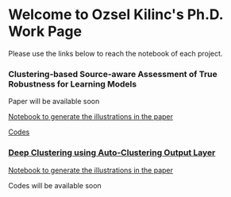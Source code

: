 # Welcome to Ozsel Kilinc's Ph.D. Work Page

Please use the links below to reach the notebook of each project.

### Clustering-based Source-aware Assessment of True Robustness for Learning Models
Paper will be available soon

[Notebook to generate the illustrations in the paper](./phdwork/robustness/notebook.md)

[Codes](http://github.com/ozcell/phdwork/tree/master/phdwork/robustness)

### [Deep Clustering using Auto-Clustering Output Layer](https://arxiv.org/pdf/1702.08648.pdf)

[Notebook to generate the illustrations in the paper](./phdwork/parentvised/parentvised.md)

Codes will be available soon
